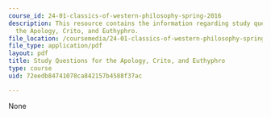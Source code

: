 ```yaml
---
course_id: 24-01-classics-of-western-philosophy-spring-2016
description: This resource contains the information regarding study questions for
  the Apology, Crito, and Euthyphro.
file_location: /coursemedia/24-01-classics-of-western-philosophy-spring-2016/72eedb84741078ca842157b4588f37ac_MIT24_01S16_SES2.pdf
file_type: application/pdf
layout: pdf
title: Study Questions for the Apology, Crito, and Euthyphro
type: course
uid: 72eedb84741078ca842157b4588f37ac

---
```

None